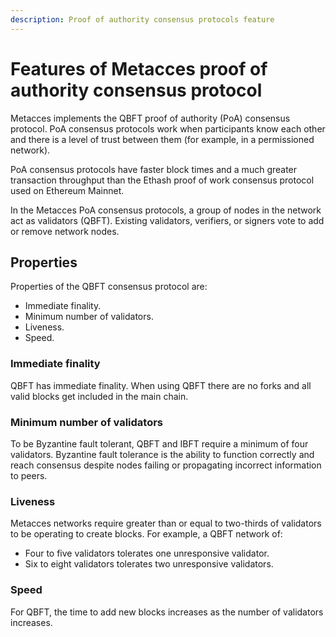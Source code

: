 ```yaml
---
description: Proof of authority consensus protocols feature
---
```


# Features of Metacces proof of authority consensus protocol

Metacces implements the QBFT proof of authority (PoA) consensus protocol. PoA consensus protocols work when participants know each other and there is a level of trust between them (for example, in a permissioned network).

PoA consensus protocols have faster block times and a much greater transaction throughput than the Ethash proof of work consensus protocol used on Ethereum Mainnet.

In the Metacces PoA consensus protocols, a group of nodes in the network act as validators (QBFT). Existing validators, verifiers, or signers vote to add or remove network nodes.

## Properties

Properties of the QBFT consensus protocol are:

- Immediate finality.
- Minimum number of validators.
- Liveness.
- Speed.

### Immediate finality

QBFT has immediate finality. When using QBFT there are no forks and all valid blocks get included in the main chain.

### Minimum number of validators

To be Byzantine fault tolerant, QBFT and IBFT require a minimum of four validators. Byzantine fault tolerance is the ability to function correctly and reach consensus despite nodes failing or propagating incorrect information to peers.

### Liveness

Metacces networks require greater than or equal to two-thirds of validators to be operating to create blocks. For example, a QBFT network of:

- Four to five validators tolerates one unresponsive validator.
- Six to eight validators tolerates two unresponsive validators.

### Speed

For QBFT, the time to add new blocks increases as the number of validators increases.
